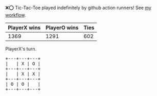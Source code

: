 :x::o: Tic-Tac-Toe played indefinitely by github action runners! See [my workflow](.github/workflows/play.yaml).

|PlayerX wins|PlayerO wins|Ties|
|-|-|-|
|1369|1291|602|

PlayerX's turn.

<pre>
+---+---+---+
|   | X | O |
+---+---+---+
|   | X | X |
+---+---+---+
| O | O |   |
+---+---+---+
</pre>